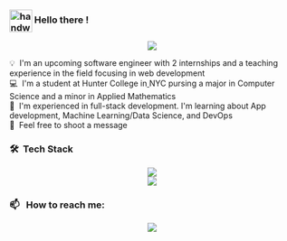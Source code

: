 
### <img alt="handwavegif" src="https://user-images.githubusercontent.com/39513876/112366216-8cfe7400-8cfe-11eb-8116-7d3dbae20e97.gif" width='40' align="center"/> Hello there ! 

<p align="center">
  <a href="https://www.arshdeeps.com/">
    <img src="https://awesome-github-stats.azurewebsites.net/user-stats/arshs1?cardType=github&theme=dark&preferLogin=false" /> 
  </a>
</p>

💡 &nbsp;I'm an upcoming software engineer with 2 internships and a teaching experience in the field focusing in web development \
💻 &nbsp;I'm a student at Hunter College in[
](https://i.pinimg.com/originals/f5/1b/32/f51b32d7580d266e620e3580c2b274d8.gif) NYC pursing a major in Computer Science and a minor in Applied Mathematics\
🌱 &nbsp;I'm experienced in full-stack development. I'm learning about App development, Machine Learning/Data Science, and DevOps\
💬 &nbsp;Feel free to shoot a message 

### 🛠 &nbsp;Tech Stack

<p align="center">
  <a href="https://skillicons.dev">
    <img src="https://skillicons.dev/icons?i=git,js,ts,react,redux,tailwind,nextjs,aws,express" />
    <br>
    <img src="https://skillicons.dev/icons?i=python,c,bots,cpp,mongodb,mysql,firebase" />
  </a>
</p>


### 📫 &nbsp; How to reach me:
<p align="center">
  <a href="https://www.linkedin.com/in/arshdsingh">
    <img src="https://skillicons.dev/icons?i=linkedin" />
  </a>
</p>







